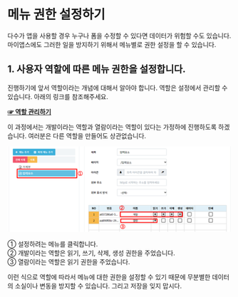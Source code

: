 # 메뉴 권한 설정하기
다수가 앱을 사용할 경우 누구나 폼을 수정할 수 있다면 데이터가 위험할 수도 있습니다. 마이앱스에도 그러한 일을 방지하기 위해서 메뉴별로 권한 설정을 할 수 있습니다.

## 1. 사용자 역할에 따른 메뉴 권한을 설정합니다.
진행하기에 앞서 역할이라는 개념에 대해서 알아야 합니다. 역할은 설정에서 관리할 수 있습니다. 아래의 링크를 참조해주세요.

[**☞ 역할 관리하기**](/part-3/1-default-settings/3-role-management/README.md)

이 과정에서는 개발이라는 역할과 열람이라는 역할이 있다는 가정하에 진행하도록 하겠습니다. 여러분은 다른 역할을 만들어도 상관없습니다.

![사용자 역할에 따른 메뉴 권한을 설정합니다](/media/image212.png)

①	설정하려는 메뉴를 클릭합니다.<br>
②	개발이라는 역할은 읽기, 쓰기, 삭제, 생성 권한을 주었습니다.<br>
③	열람이라는 역할은 읽기 권한을 주었습니다.

이런 식으로 역할에 따라서 메뉴에 대한 권한을 설정할 수 있기 때문에 무분별한 데이터의 소실이나 변동을 방지할 수 있습니다. 그리고 저장을 잊지 맙시다.